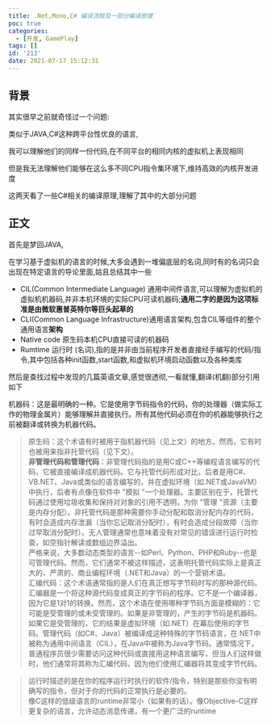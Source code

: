 ```yaml
---
title: .Net,Mono,C# 编译流程及一部分编译原理
poc: true
categories:
  - [开发, GamePlay]
tags: []
id: '213'
date: 2021-07-17 15:12:31
---
```


## 背景

其实很早之前就奇怪过一个问题:

类似于JAVA,C#这种跨平台性优良的语言,

我可以理解他们的同样一份代码,在不同平台的相同内核的虚拟机上表现相同

但是我无法理解他们能够在这么多不同CPU指令集环境下,维持高效的内核开发进度

这两天看了一些C#相关的编译原理,理解了其中的大部分问题

## 正文

首先是梦回JAVA,

在学习基于虚拟机的语言的时候,大多会遇到一堆偏底层的名词,同时有的名词只会出现在特定语言的导论里面,姑且总结其中一些

*   CIL(Common Intermediate Language) 通用中间件语言,可以理解为虚拟机的虚拟机机器码,并非本机环境的实际CPU可读机器码;**通用二字的是因为这项标准是由微软惠普英特尔等巨头起草的**
*   CLI(Common Language Infrastructure)通用语言架构,包含CIL等组件的整个通用语言**架构**
*   Native code 原生码本机CPU直接可读的机器码
*   Rumtime 运行时 (名词),指的是并非由当前程序开发者直接经手编写的代码/指令,其中包括各种init函数,start函数,和虚拟机环境启动函数以及各种类库

然后是查找过程中发现的几篇英语文章,感觉很透彻,一看就懂,翻译(机翻)部分引用如下

机器码：这是最明确的一种。它是使用字节码指令的代码，你的处理器（做实际工作的物理金属片）能够理解并直接执行。所有其他代码必须在你的机器能够执行之前被翻译或转换为机器代码。

> 原生码：这个术语有时被用于指机器代码（见上文）的地方。然而，它有时也被用来指非托管代码（见下文）。  
> **非管理代码和管理代码**：非管理代码指的是用C或C++等编程语言编写的代码，它被直接编译成机器代码。它与托管代码形成对比，后者是用C#、VB.NET、Java或类似的语言编写的，并在虚拟环境（如.NET或JavaVM）中执行，后者有点像在软件中 "模拟 "一个处理器。主要区别在于，托管代码通过使用垃圾收集和保持对对象的引用不透明，为你 "管理 "资源（主要是内存分配）。非托管代码是那种需要你手动分配和取消分配内存的代码，有时会造成内存泄漏（当你忘记取消分配时），有时会造成分段故障（当你过早取消分配时）。无人管理通常也意味着没有对常见的错误进行运行时检查，如空指针解读或数组边界溢出。  
> 严格来说，大多数动态类型的语言--如Perl、Python、PHP和Ruby--也是可管理代码。然而，它们通常不被这样描述，这表明托管代码实际上是真正大的、严肃的、商业编程环境（.NET和Java）的一个营销术语。  
> 汇编代码：这个术语通常指的是人们在真正想写字节码时写的那种源代码。汇编器是一个将这种源代码变成真正的字节码的程序。它不是一个编译器，因为它是1对1的转换。然而，这个术语在使用哪种字节码方面是模糊的：它可能是受管理的或未受管理的。如果是非管理的，产生的字节码是机器码。如果它是受管理的，它的结果是虚拟环境（如.NET）在幕后使用的字节码。管理代码（如C#、Java）被编译成这种特殊的字节码语言，在.NET中被称为通用中间语言（CIL），在Java中被称为Java字节码。通常情况下，普通程序员很少需要访问这种代码或直接用这种语言编写，但当人们这样做时，他们通常将其称为汇编代码，因为他们使用汇编器将其变成字节代码。

> 运行时描述的是在你的程序运行时执行的软件/指令，特别是那些你没有明确写的指令，但对于你的代码的正常执行是必要的。  
> 像C这样的低级语言的runtime非常小（如果有的话）。像Objective-C这样更复杂的语言，允许动态消息传递，有一个更广泛的runtime